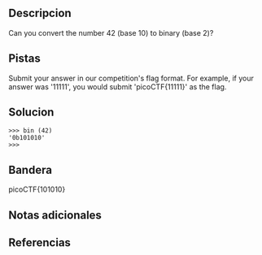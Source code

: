 
## Descripcion
Can you convert the number 42 (base 10) to binary (base 2)?

## Pistas
Submit your answer in our competition's flag format. For example, if your answer was '11111', you would submit 'picoCTF{11111}' as the flag.

## Solucion
```
>>> bin (42)
'0b101010'
>>> 
```

## Bandera
picoCTF{101010}
## Notas adicionales



## Referencias


